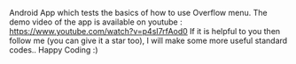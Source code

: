 Android App which tests the basics of how to use Overflow menu. The demo video of the app is available on youtube : https://www.youtube.com/watch?v=p4sI7rfAod0  If it is helpful to you then follow me (you can give it a star too), I will make some more useful standard codes.. Happy Coding :)